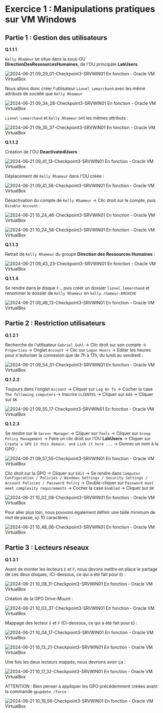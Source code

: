 # Exercice 1 : Manipulations pratiques sur VM Windows

## Partie 1 : Gestion des utilisateurs

**Q.1.1.1**

`Kelly Rhameur` se situe dans la sous-OU **DirectionDesRessourcesHumaines**, de l'OU principale **LabUsers**

![2024-06-21 09_29_01-Checkpoint3-SRVWIN01  En fonction  - Oracle VM VirtualBox](https://github.com/ThoXinou/Checkpoint_3/assets/159007018/9e560562-6cca-45b5-986c-e1000a291fbe)

Nous allons donc créer l'utilisateur `Lionel Lemarchand` avec les même attributs de société que `Kelly Rhameur`

![2024-06-21 09_34_28-Checkpoint3-SRVWIN01  En fonction  - Oracle VM VirtualBox](https://github.com/ThoXinou/Checkpoint_3/assets/159007018/6445b76d-085b-42d6-ab46-c7c26d2304b2)

`Lionel Lemarchand` et `Kelly Rhameur` ont les mêmes attributs : 

![2024-06-21 09_35_37-Checkpoint3-SRVWIN01  En fonction  - Oracle VM VirtualBox](https://github.com/ThoXinou/Checkpoint_3/assets/159007018/5364e8b4-500f-41d3-b9be-16ff2434cc3d)


**Q.1.1.2**

Création de l'OU **DeactivatedUsers** : 

![2024-06-21 09_41_13-Checkpoint3-SRVWIN01  En fonction  - Oracle VM VirtualBox](https://github.com/ThoXinou/Checkpoint_3/assets/159007018/1fb89763-333b-4228-9aa5-26c14baa6807)

Déplacement de `Kelly Rhameur` dans l'OU créée : 

![2024-06-21 09_41_56-Checkpoint3-SRVWIN01  En fonction  - Oracle VM VirtualBox](https://github.com/ThoXinou/Checkpoint_3/assets/159007018/1d768d30-646b-4f31-a17c-ada25ee86f75)

Désactivation du compte de `Kelly Rhameur` -> Clic droit sur le compte, puis `Disable Account` : 

![2024-06-21 10_24_46-Checkpoint3-SRVWIN01  En fonction  - Oracle VM VirtualBox](https://github.com/ThoXinou/Checkpoint_3/assets/159007018/4c92e638-3894-4d00-8721-73b85421000a)

![2024-06-21 10_24_58-Checkpoint3-SRVWIN01  En fonction  - Oracle VM VirtualBox](https://github.com/ThoXinou/Checkpoint_3/assets/159007018/79937329-022f-4b0b-a6d9-a6c095b3dc3c)



**Q.1.1.3**

Retrait de `Kelly Rhameur` du groupe **Direction des Ressources Humaines** : 

![2024-06-21 09_43_23-Checkpoint3-SRVWIN01  En fonction  - Oracle VM VirtualBox](https://github.com/ThoXinou/Checkpoint_3/assets/159007018/4ec37072-784b-4635-8082-6acceea5042d)

**Q.1.1.4**

Se rendre dans le disque `F:`, puis créér un dossier `lionel.lemarchand` et renommer le dossier de `Kelly Rhameur` en `kelly.rhameur-ARCHIVE`

![2024-06-21 09_48_13-Checkpoint3-SRVWIN01  En fonction  - Oracle VM VirtualBox](https://github.com/ThoXinou/Checkpoint_3/assets/159007018/efc75f2e-a751-4e3e-af21-c65e8ad2e5f3)


## Partie 2 : Restriction utilisateurs

**Q.1.2.1**

Recherche de l'utilisateur `Gabriel Guhl` -> Clic droit sur son compte -> `Properties` -> Onglet `Account` -> Clic sur `Logon Hours` -> Editer les heures pour n'autoriser la connexion que de 7h à 17h, du lundi au vendredi : 

![2024-06-21 09_54_31-Checkpoint3-SRVWIN01  En fonction  - Oracle VM VirtualBox](https://github.com/ThoXinou/Checkpoint_3/assets/159007018/6a7c3f20-bac1-4018-a2dd-588c45b6f678)


**Q.1.2.2**

Toujours dans l'onglet `Account` -> Cliquer sur `Log On To` -> Cocher la case `The following computers` -> Inscrire `CLIENT01` -> Cliquer sur `Add` -> Cliquer sur `OK`

![2024-06-21 09_55_17-Checkpoint3-SRVWIN01  En fonction  - Oracle VM VirtualBox](https://github.com/ThoXinou/Checkpoint_3/assets/159007018/8d2714df-a341-4728-ac6a-36a2ba2bab6f)


**Q.1.2.3**

Se rendre sur le `Server Manager` -> Cliquer sur `Tools` -> Cliquer sur `Group Policy Management` -> Faire un clic droit sur l'OU **LabUsers** -> Cliquer sur `Create a GPO in this domain, and Link it here ...` -> Donner un nom à la GPO : 

![2024-06-21 09_57_55-Checkpoint3-SRVWIN01  En fonction  - Oracle VM VirtualBox](https://github.com/ThoXinou/Checkpoint_3/assets/159007018/15c042be-538a-4c21-88ce-3469a75d7ff1)

Clic droit sur la GPO -> Cliquer sur `Edit` -> Se rendre dans `Computer Configuration / Policies / Windows Settings / Security Settings / Account Policies / Password Policy` -> Double-cliquer sur `Password must meet complexity requirements` -> Cocher la case `Enabled` -> Cliquer sur `OK`

![2024-06-21 10_02_08-Checkpoint3-SRVWIN01  En fonction  - Oracle VM VirtualBox](https://github.com/ThoXinou/Checkpoint_3/assets/159007018/0ce15524-0e16-4a3f-8a5c-2c6ee6f4ec00)

Pour aller plus loin, nous pouvons également définir une taille minimum de mot de passe, içi 10 caractères : 

![2024-06-21 10_48_06-Checkpoint3-SRVWIN01  En fonction  - Oracle VM VirtualBox](https://github.com/ThoXinou/Checkpoint_3/assets/159007018/b380b593-cc4f-43c4-a901-834af044e2f1)


## Partie 3 : Lecteurs réseaux

**Q.1.3.1**

Avant de monter les lecteurs `E` et `F`, nous devons mettre en place le partage de ces deux disques, (Ci-dessous, ce qui a été fait pour `E`) : 

![2024-06-21 10_08_11-Checkpoint3-SRVWIN01  En fonction  - Oracle VM VirtualBox](https://github.com/ThoXinou/Checkpoint_3/assets/159007018/f48c888a-0e80-4aaf-a3a1-288cb11c264b)

Création de la GPO Drive-Mount : 

![2024-06-21 10_03_37-Checkpoint3-SRVWIN01  En fonction  - Oracle VM VirtualBox](https://github.com/ThoXinou/Checkpoint_3/assets/159007018/6043aee2-de5c-4e34-b31b-0e00d69a9538)

Mappage des lecteur `E` et `F` (Ci-dessous, ce qui a été fait pour `E`) :

![2024-06-21 10_04_17-Checkpoint3-SRVWIN01  En fonction  - Oracle VM VirtualBox](https://github.com/ThoXinou/Checkpoint_3/assets/159007018/32b59c06-5af4-4898-9c19-bd93df3d3c22)

![2024-06-21 10_13_21-Checkpoint3-SRVWIN01  En fonction  - Oracle VM VirtualBox](https://github.com/ThoXinou/Checkpoint_3/assets/159007018/f51ca9b7-4b7c-46d7-a77a-2f9b36a2ddb3)

Une fois les deux lecteurs mappés, nous devrions avoir ça : 

![2024-06-21 10_17_32-Checkpoint3-SRVWIN01  En fonction  - Oracle VM VirtualBox](https://github.com/ThoXinou/Checkpoint_3/assets/159007018/5dcd17fc-9711-4232-a95a-be3acb6b1ba8)

ATTENTION : Bien penser à appliquer les GPO précédemment créées avant la commande `gpupdate /force` : 

![2024-06-21 10_19_56-Checkpoint3-SRVWIN01  En fonction  - Oracle VM VirtualBox](https://github.com/ThoXinou/Checkpoint_3/assets/159007018/96d5d854-0504-45b5-ac5e-e5aceb718ced)












